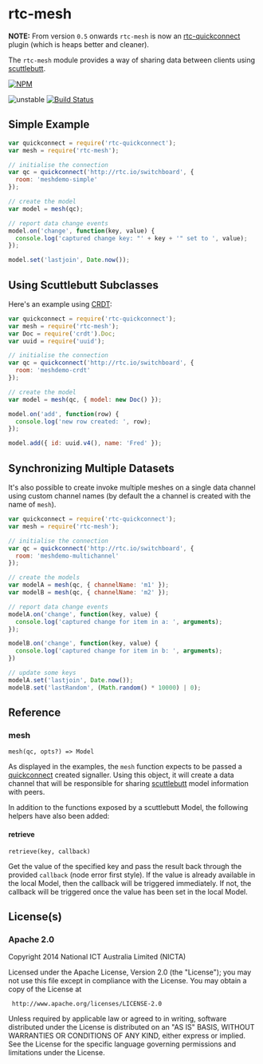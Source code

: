# rtc-mesh

__NOTE:__ From version `0.5` onwards `rtc-mesh` is now an
[rtc-quickconnect](https://github.com/rtc-io/rtc-quickconnect) plugin
(which is heaps better and cleaner).

The `rtc-mesh` module provides a way of sharing data between clients using
[scuttlebutt](https://github.com/dominictarr/scuttlebutt).


[![NPM](https://nodei.co/npm/rtc-mesh.png)](https://nodei.co/npm/rtc-mesh/)

![unstable](https://img.shields.io/badge/stability-unstable-yellowgreen.svg)
[![Build Status](https://img.shields.io/travis/rtc-io/rtc-mesh.svg?branch=master)](https://travis-ci.org/rtc-io/rtc-mesh)

## Simple Example

```js
var quickconnect = require('rtc-quickconnect');
var mesh = require('rtc-mesh');

// initialise the connection
var qc = quickconnect('http://rtc.io/switchboard', {
  room: 'meshdemo-simple'
});

// create the model
var model = mesh(qc);

// report data change events
model.on('change', function(key, value) {
  console.log('captured change key: "' + key + '" set to ', value);
});

model.set('lastjoin', Date.now());
```

## Using Scuttlebutt Subclasses

Here's an example using
[CRDT](https://github.com/dominictarr/crdt):

```js
var quickconnect = require('rtc-quickconnect');
var mesh = require('rtc-mesh');
var Doc = require('crdt').Doc;
var uuid = require('uuid');

// initialise the connection
var qc = quickconnect('http://rtc.io/switchboard', {
  room: 'meshdemo-crdt'
});

// create the model
var model = mesh(qc, { model: new Doc() });

model.on('add', function(row) {
  console.log('new row created: ', row);
});

model.add({ id: uuid.v4(), name: 'Fred' });
```

## Synchronizing Multiple Datasets

It's also possible to create invoke multiple meshes on a single data
channel using custom channel names (by default the a channel is created with
the name of `mesh`).

```js
var quickconnect = require('rtc-quickconnect');
var mesh = require('rtc-mesh');

// initialise the connection
var qc = quickconnect('http://rtc.io/switchboard', {
  room: 'meshdemo-multichannel'
});

// create the models
var modelA = mesh(qc, { channelName: 'm1' });
var modelB = mesh(qc, { channelName: 'm2' });

// report data change events
modelA.on('change', function(key, value) {
  console.log('captured change for item in a: ', arguments);
});

modelB.on('change', function(key, value) {
  console.log('captured change for item in b: ', arguments);
})

// update some keys
modelA.set('lastjoin', Date.now());
modelB.set('lastRandom', (Math.random() * 10000) | 0);
```

## Reference

### mesh

```
mesh(qc, opts?) => Model
```

As displayed in the examples, the `mesh` function expects to be passed a
[quickconnect](https://github.com/rtc-io/rtc-quickconnect) created signaller. Using
this object, it will create a data channel that will be responsible for sharing
[scuttlebutt](https://github.com/dominictarr/scuttlebutt) model information with peers.

In addition to the functions exposed by a scuttlebutt Model, the following helpers
have also been added:

#### retrieve

```
retrieve(key, callback)
```

Get the value of the specified key and pass the result back through the
provided `callback` (node error first style).  If the value is already
available in the local Model, then the callback will be triggered immediately.
If not, the callback will be triggered once the value has been set in the
local Model.

## License(s)

### Apache 2.0

Copyright 2014 National ICT Australia Limited (NICTA)

   Licensed under the Apache License, Version 2.0 (the "License");
   you may not use this file except in compliance with the License.
   You may obtain a copy of the License at

     http://www.apache.org/licenses/LICENSE-2.0

   Unless required by applicable law or agreed to in writing, software
   distributed under the License is distributed on an "AS IS" BASIS,
   WITHOUT WARRANTIES OR CONDITIONS OF ANY KIND, either express or implied.
   See the License for the specific language governing permissions and
   limitations under the License.
